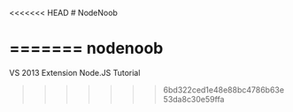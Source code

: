 <<<<<<< HEAD
﻿# NodeNoob


=======
nodenoob
========

VS 2013 Extension Node.JS Tutorial  
>>>>>>> 6bd322ced1e48e88bc4786b63e53da8c30e59ffa
